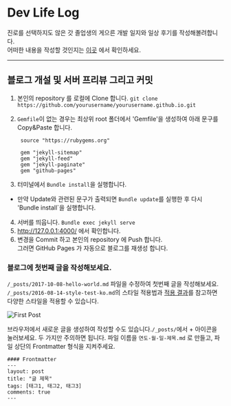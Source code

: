 # Dev Life Log

진로를 선택하지도 않은 갓 졸업생의 게으른 개발 일지와 일상 후기를 작성해볼려합니다.   
어떠한 내용을 작성할 것인지는 [이곳](https://lazyyydev.github.io/about/) 에서 확인하세요.

---
## 블로그 개설 및 서버 프리뷰 그리고 커밋

1. 본인의 repository 를 로컬에 Clone 합니다.  `git clone https://github.com/yourusername/yourusername.github.io.git`
2. `Gemfile`이 없는 경우는 최상위 root 폴더에서 'Gemfile'을 생성하여 아래 문구를 Copy&Paste 합니다. 

   ```
    source "https://rubygems.org"

    gem "jekyll-sitemap"
    gem "jekyll-feed"
    gem "jekyll-paginate"
    gem "github-pages"
   ```
3. 터미널에서 `Bundle install`을 실행합니다.   
 - 만약 Update와 관련된 문구가 출력되면 `Bundle update`를 실행한 후 다시 'Bundle install`을 실행합니다.
4. 서버를 띄웁니다. `Bundle exec jekyll serve`
5. http://127.0.0.1:4000/ 에서 확인합니다.
6. 변경을 Commit 하고 본인의 repository 에 Push 합니다.   
   그러면 GitHub Pages 가 자동으로 블로그를 재생성 합니다.

### 블로그에 첫번째 글을 작성해보세요.

`/_posts/2017-10-08-hello-world.md` 파일을 수정하여 첫번째 글을 작성해보세요. `/_posts/2016-08-14-style-test-ko.md`의 스타일 적용법과 [적용 결과]((https://aweekj.github.io/kiko-now/style-test-ko/))를 참고하면 다양한 스타일을 적용할 수 있습니다.

![First Post](/images/post-screenshot.png "First Post")

브라우저에서 새로운 글을 생성하여 작성할 수도 있습니다.`/_posts/`에서 + 아이콘을 눌러보세요. 두 가지만 주의하면 됩니다. 파일 이름을 `연도-월-일-제목.md` 로 만들고, 파일 상단의 Frontmatter 형식을 지켜주세요.
```
#### Frontmatter
---
layout: post
title: "글 제목"
tags: [태그1, 태그2, 태그3]
comments: true
---
```
